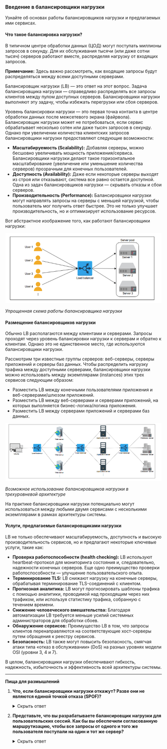 ### Введение в балансировщики нагрузки

Узнайте об основах работы балансировщиков нагрузки и предлагаемых ими сервисах.

#### Что такое балансировка нагрузки?

В типичном центре обработки данных (ЦОД) могут поступать миллионы запросов в секунду. Для их обслуживания тысячи (или даже сотни тысяч) серверов работают вместе, распределяя нагрузку от входящих запросов.

**Примечание:** Здесь важно рассмотреть, как входящие запросы будут распределяться между всеми доступными серверами.

Балансировщик нагрузки (LB) — это ответ на этот вопрос. Задача балансировщика нагрузки — справедливо распределять все запросы клиентов между пулом доступных серверов. Балансировщики нагрузки выполняют эту задачу, чтобы избежать перегрузки или сбоя серверов.

Уровень балансировки нагрузки — это первая точка контакта в центре обработки данных после межсетевого экрана (файрвола). Балансировщик нагрузки может не потребоваться, если сервис обрабатывает несколько сотен или даже тысяч запросов в секунду. Однако при увеличении количества клиентских запросов балансировщики нагрузки предоставляют следующие возможности:

*   **Масштабируемость (Scalability):** Добавляя серверы, можно бесшовно увеличивать мощность приложения/сервиса. Балансировщики нагрузки делают такое горизонтальное масштабирование (увеличение или уменьшение количества серверов) прозрачным для конечных пользователей.
*   **Доступность (Availability):** Даже если некоторые серверы выходят из строя или отказывают, система все равно остается доступной. Одна из задач балансировщиков нагрузки — скрывать отказы и сбои серверов.
*   **Производительность (Performance):** Балансировщики нагрузки могут направлять запросы на серверы с меньшей нагрузкой, чтобы пользователь мог получить ответ быстрее. Это не только улучшает производительность, но и оптимизирует использование ресурсов.

Вот абстрактное изображение того, как работают балансировщики нагрузки:

![img.png](img/img.png)

*Упрощенная схема работы балансировщика нагрузки*

#### Размещение балансировщиков нагрузки
Обычно LB располагаются между клиентами и серверами. Запросы проходят через уровень балансировки нагрузки к серверам и обратно к клиентам. Однако это не единственное место, где используются балансировщики нагрузки.

Рассмотрим три известные группы серверов: веб-серверы, серверы приложений и серверы баз данных. Чтобы распределить нагрузку трафика между доступными серверами, балансировщики нагрузки можно использовать между экземплярами (instances) этих трех сервисов следующим образом:

*   Разместить LB между конечными пользователями приложения и веб-серверами/шлюзом приложений.
*   Разместить LB между веб-серверами и серверами приложений, на которых выполняется бизнес-логика/логика приложения.
*   Разместить LB между серверами приложений и серверами баз данных.

![img_1.png](img/img_1.png)

*Возможное использование балансировщиков нагрузки в трехуровневой архитектуре*

На практике балансировщики нагрузки потенциально могут использоваться между любыми двумя сервисами с несколькими экземплярами в рамках архитектуры системы.

#### Услуги, предлагаемые балансировщиками нагрузки
LB не только обеспечивают масштабируемость, доступность и высокую производительность сервисов, но и предлагают некоторые ключевые услуги, такие как:

*   **Проверка работоспособности (health checking):** LB используют heartbeat-протокол для мониторинга состояния и, следовательно, надежности конечных серверов. Еще одно преимущество проверки работоспособности — улучшение пользовательского опыта.
*   **Терминирование TLS:** LB снижают нагрузку на конечные серверы, обрабатывая терминирование TLS-соединений с клиентом.
*   **Прогнозная аналитика:** LB могут прогнозировать шаблоны трафика с помощью аналитики, проводимой над проходящим через них трафиком, или используя статистику трафика, собранную с течением времени.
*   **Снижение человеческого вмешательства:** Благодаря автоматизации LB требуется меньше усилий системных администраторов для обработки сбоев.
*   **Обнаружение сервисов:** Преимущество LB в том, что запросы клиентов перенаправляются на соответствующие хост-серверы путем обращения к реестру сервисов.
*   **Безопасность:** LB также могут повысить безопасность, смягчая атаки типа «отказ в обслуживании» (DoS) на разных уровнях модели OSI (уровни 3, 4 и 7).

В целом, балансировщики нагрузки обеспечивают гибкость, надежность, избыточность и эффективность всей архитектуры системы.

---
**Пища для размышлений**

1.  **Что, если балансировщики нагрузки откажут? Разве они не являются единой точкой отказа (SPOF)?**

    <details>
      <summary>Скрыть ответ</summary>
      Балансировщики нагрузки обычно развертываются парами в качестве средства аварийного восстановления. Если один балансировщик откажет, и не будет резерва для переключения (failover), весь сервис выйдет из строя. Как правило, для поддержания высокой доступности предприятия используют кластеры балансировщиков нагрузки, которые применяют heartbeat-протокол для постоянной проверки их состояния. При отказе основного LB его может заменить резервный. Но если откажет весь кластер, в экстренных случаях можно выполнить ручную перемаршрутизацию.
    </details>



2. **Представьте, что вы разрабатываете балансировщик нагрузки для пользовательских сессий. Как бы вы обеспечили согласованную маршрутизацию, чтобы все запросы от одного и того же пользователя поступали на один и тот же сервер?**

    <details>
      <summary>Скрыть ответ</summary>
        Для обеспечения согласованной маршрутизации (consistent routing) в балансировщике нагрузки, чтобы все запросы от одного пользователя направлялись на один и тот же сервер, можно использовать следующие подходы:

   1. **Хэширование идентификатора сессии**:
       - Используйте уникальный идентификатор пользователя (например, session ID, user ID или cookie), который присутствует в каждом запросе.
       - Примените хэш-функцию (например, SHA-256 или MD5) к этому идентификатору.
       - Вычислите индекс сервера с помощью операции модуля: `server_index = hash(session_id) % number_of_servers`.
       - Это гарантирует, что запросы с одним и тем же идентификатором всегда будут направляться на один сервер, если количество серверов не меняется.

   2. **Сохранение состояния сессии (Sticky Sessions)**:
       - Настройте балансировщик нагрузки для использования "липких сессий" (sticky sessions). После того как пользователь впервые направляется на сервер, балансировщик сохраняет соответствие между идентификатором сессии и сервером (например, в памяти или базе данных).
       - Пример реализации: в HTTP-запросах использовать cookie (например, `JSESSIONID` в Java-приложениях), который балансировщик проверяет и направляет запрос на соответствующий сервер.

   3. **Хранилище соответствия**:
       - Храните маппинг сессий и серверов в централизованном хранилище (например, Redis или Memcached).
       - При поступлении запроса балансировщик проверяет хранилище, чтобы определить, на какой сервер направить запрос. Если записи нет, выбирается новый сервер, и соответствие сохраняется.

   4. **IP-хэширование**:
       - В случаях, когда идентификатор сессии недоступен, можно использовать IP-адрес клиента для хэширования.
       - Однако этот метод менее надежен, так как IP-адреса могут меняться (например, при использовании мобильных сетей или NAT).

   5. **Обработка изменения топологии серверов**:
       - Если количество серверов меняется (добавляются или удаляются), хэширование может привести к переназначению сессий. Для минимизации этого эффекта можно использовать **консистентное хэширование** (consistent hashing):
           - Сессии распределяются по кольцу хэшей, где каждый сервер отвечает за определенный диапазон.
           - При добавлении или удалении сервера перемещается только часть сессий, что минимизирует сбои.

   6. **Резервирование и отказоустойчивость**:
       - Если сервер выходит из строя, балансировщик должен перенаправить запросы на другой сервер. Для сохранения согласованности можно:
           - Использовать вторичный сервер для сессии (репликацию).
           - Хранить состояние сессии в распределенном хранилище, чтобы любой сервер мог обработать запрос.

</details>
